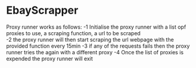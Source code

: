 # EbayScrapper

Proxy runner works as follows:
-1 Initialise the proxy runner with a list opf proxies to use, a scraping function, a url to be scraped  
-2 the proxy runner will then start scraping the url webpage with the provided function every 15min
-3 if any of the requests fails then the proxy runner tries the again with a different proxy
-4 Once the list of proxies is expended the proxy runner will exit